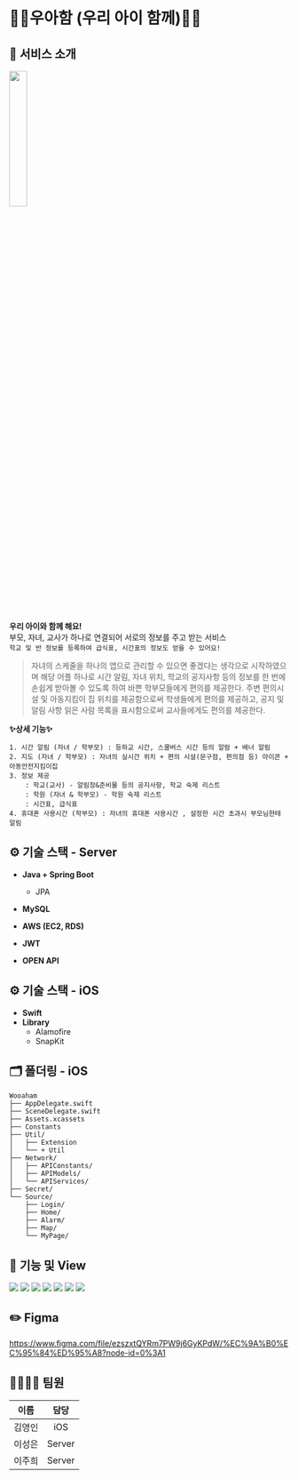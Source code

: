 # 💚👶우아함 (우리 아이 함께)👶💚

## 📢  서비스 소개
<img src = "https://user-images.githubusercontent.com/74968390/173279625-d0c10919-3af2-488e-920a-5641e27560a8.png" width = 25%>

**우리 아이와 함께 해요!**  
부모, 자녀, 교사가 하나로 연결되어 서로의 정보를 주고 받는 서비스  
`학교 및 반 정보를 등록하여 급식표, 시간표의 정보도 얻을 수 있어요!`    
>자녀의 스케줄을 하나의 앱으로 관리할 수 있으면 좋겠다는 생각으로 시작하였으며
해당 어플 하나로 시간 알림, 자녀 위치, 학교의 공지사항 등의 정보를 한 번에 손쉽게 받아볼 수 있도록 하여
바쁜 학부모들에게 편의를 제공한다.
주변 편의시설 및 아동지킴이 집 위치를 제공함으로써 학생들에게 편의를 제공하고,
공지 및 알림 사항 읽은 사람 목록을 표시함으로써 교사들에게도 편의를 제공한다.

**✨상세 기능✨**
```
1. 시간 알림 (자녀 / 학부모) : 등하교 시간, 스쿨버스 시간 등의 알람 + 배너 알림
2. 지도 (자녀 / 학부모) : 자녀의 실시간 위치 + 편의 시설(문구점, 편의점 등) 아이콘 + 아동안전지킴이집
3. 정보 제공
    : 학교(교사) - 알림장&준비물 등의 공지사항, 학교 숙제 리스트
    : 학원 (자녀 & 학부모) - 학원 숙제 리스트
    : 시간표, 급식표
4. 휴대폰 사용시간 (학부모) : 자녀의 휴대폰 사용시간 , 설정한 시간 초과시 부모님한테 알림

```

## ⚙️  기술 스택 - Server
- **Java + Spring Boot**
  - JPA
- **MySQL**

- **AWS (EC2, RDS)**

- **JWT**
- **OPEN API**
  <br/>
## ⚙️  기술 스택 - iOS
- **Swift**
- **Library**
  - Alamofire
  - SnapKit


## 🗂  폴더링 - iOS
```
Wooaham 
├── AppDelegate.swift  
├── SceneDelegate.swift  
├── Assets.xcassets  
├── Constants  
├── Util/  
│   ├── Extension  
│   └── + Util
├── Network/  
│   ├── APIConstants/  
│   ├── APIModels/  
│   └── APIServices/  
├── Secret/  
└── Source/  
    ├── Login/  
    ├── Home/  
    ├── Alarm/  
    ├── Map/  
    └── MyPage/  
```

## 📱 기능 및 View
<img src = "https://user-images.githubusercontent.com/74968390/173288728-e1166933-051a-4de9-aa85-8c6788919d17.jpg">
<img src = "https://user-images.githubusercontent.com/74968390/173289542-6b1194cf-cb0d-428d-9165-8e09fee08f07.jpg">
<img src = "https://user-images.githubusercontent.com/74968390/173289548-a1689d14-10b5-4694-8bec-55e3bd1dbdfc.jpg">
<img src = "https://user-images.githubusercontent.com/74968390/173289603-6984912a-cb3a-42d1-9fcc-088ef58f7943.jpg">
<img src = "https://user-images.githubusercontent.com/74968390/173289617-86207c2d-3d12-458b-ac6c-3247ca117e62.jpg">
<img src = "https://user-images.githubusercontent.com/74968390/173289625-95e1c2d7-bb9b-424d-835a-82224c758812.jpg">
<img src = "https://user-images.githubusercontent.com/74968390/173289951-3e2d37e9-b0b7-4343-a756-91127cae7e94.jpg">

## ✏️ Figma
<https://www.figma.com/file/ezszxtQYRm7PW9j6GyKPdW/%EC%9A%B0%EC%95%84%ED%95%A8?node-id=0%3A1>

## 👨‍👩‍👦‍👦 팀원
| 이름  |   담당   |
|:---:|:------:|
| 김영인 |  iOS   |
| 이성은 | Server |
| 이주희 | Server |
